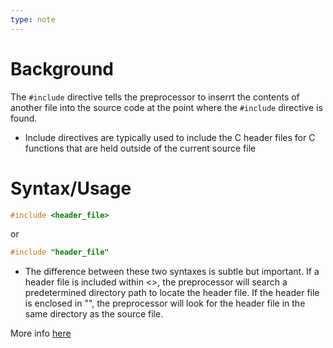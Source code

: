 ```yaml
---
type: note
---
```

# Background
The `#include` directive tells the preprocessor to inserrt the contents of another file into the source code at the point where the `#include` directive is found. 
- Include directives are typically used to include the C header files for C functions that are held outside of the current source file

# Syntax/Usage

```c
#include <header_file>
```
or
```c
#include "header_file"
```
- The difference between these two syntaxes is subtle but important. If a header file is included within <>, the preprocessor will search a predetermined directory path to locate the header file. If the header file is enclosed in "", the preprocessor will look for the header file in the same directory as the source file.

More info [here](https://stackoverflow.com/questions/21593/what-is-the-difference-between-include-filename-and-include-filename)

